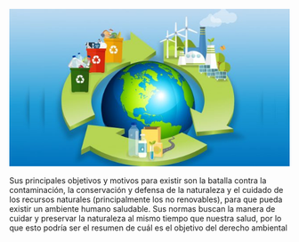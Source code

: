 ![image](imagen3.jpg)

Sus principales objetivos y motivos para existir son la batalla contra la contaminación, la conservación y defensa de la naturaleza y el cuidado de los recursos naturales (principalmente los no renovables), para que pueda existir un ambiente humano saludable. Sus normas buscan la manera de cuidar y preservar la naturaleza al mismo tiempo que nuestra salud, por lo que esto podría ser el resumen de cuál es el objetivo del derecho ambiental

